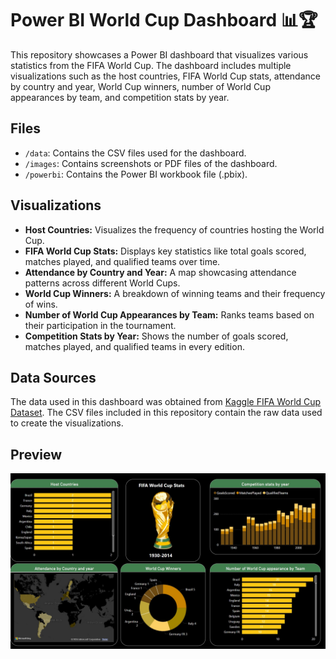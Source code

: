 # Power BI World Cup Dashboard 📊🏆
This repository showcases a Power BI dashboard that visualizes various statistics from the FIFA World Cup. The dashboard includes multiple visualizations such as the host countries, FIFA World Cup stats, attendance by country and year, World Cup winners, number of World Cup appearances by team, and competition stats by year.

## Files

- `/data`: Contains the CSV files used for the dashboard.
- `/images`: Contains screenshots or PDF files of the dashboard.
- `/powerbi`: Contains the Power BI workbook file (.pbix).

## Visualizations

- **Host Countries:** Visualizes the frequency of countries hosting the World Cup.
- **FIFA World Cup Stats:** Displays key statistics like total goals scored, matches played, and qualified teams over time.
- **Attendance by Country and Year:** A map showcasing attendance patterns across different World Cups.
- **World Cup Winners:** A breakdown of winning teams and their frequency of wins.
- **Number of World Cup Appearances by Team:** Ranks teams based on their participation in the tournament.
- **Competition Stats by Year:** Shows the number of goals scored, matches played, and qualified teams in every edition.


## Data Sources

The data used in this dashboard was obtained from [Kaggle FIFA World Cup Dataset](https://www.kaggle.com/datasets/abecklas/fifa-world-cup). The CSV files included in this repository contain the raw data used to create the visualizations.

## Preview

![Dashboard Screenshot](images/WorldCupDashboard.jpg)
